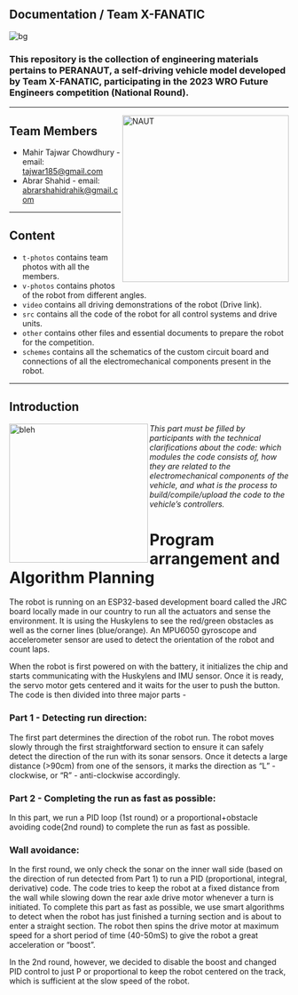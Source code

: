 Documentation / Team X-FANATIC
----

![bg](https://github.com/tajwarTX/Team-X-FANATIC/assets/136412241/a765bea4-70ed-4f82-979a-b2137f6febfd)
### This repository is the collection of engineering materials pertains to PERANAUT, a self-driving vehicle model developed by Team X-FANATIC, participating in the 2023 WRO Future Engineers competition (National Round).
----
<img align="right" alt="NAUT" width="300" src="https://github.com/tajwarTX/Team-X-FANATIC/assets/136412241/c826f894-4ba4-4ae7-a872-7e6bfae7c387">

## Team Members

- Mahir Tajwar Chowdhury - email: <tajwar185@gmail.com>
- Abrar Shahid - email: <abrarshahidrahik@gmail.com>

----

## Content

* `t-photos` contains team photos with all the members.
* `v-photos` contains photos of the robot from different angles.
* `video` contains all driving demonstrations of the robot (Drive link).
* `src` contains all the code of the robot for all control systems and drive units.
* `other` contains other files and essential documents to prepare the robot for the competition.
* `schemes` contains all the schematics of the custom circuit board and connections of all the electromechanical components present in the robot.

----
  ## Introduction

<img align="left" alt="bleh" width="250" src="https://github.com/tajwarTX/Team-X-FANATIC/assets/136412241/c2fe084c-ac93-4350-91d2-58cf4e58633e">

  _This part must be filled by participants with the technical clarifications about the code: which modules the code consists of, how they are related to the electromechanical 
   components of the vehicle, and what is the process to build/compile/upload the code to the vehicle’s controllers._




  # Program arrangement and Algorithm Planning

  The robot is running on an ESP32-based development board called the JRC board locally made in our country to run all the actuators and sense the environment. It is using the Huskylens 
  to see the red/green obstacles as well as the corner lines (blue/orange). An MPU6050 gyroscope and accelerometer sensor are used to detect the orientation of the robot and count laps.

  When the robot is first powered on with the battery, it initializes the chip and starts communicating with the Huskylens and IMU sensor. Once it is ready, the servo motor gets 
  centered and it waits for the user to push the button. The code is then divided into three major parts - 

### Part 1 - Detecting run direction:

The first part determines the direction of the robot run. The robot moves slowly through the first straightforward section to ensure it can safely detect the direction of the run with its sonar sensors. Once it detects a large distance (>90cm) from one of the sensors, it marks the direction as “L” - clockwise, or “R”  - anti-clockwise accordingly.

### Part 2 - Completing the run as fast as possible:

In this part, we run a PID loop (1st round) or a proportional+obstacle avoiding code(2nd round) to complete the run as fast as possible. 

### **Wall avoidance:**

In the first round, we only check the sonar on the inner wall side (based on the direction of run detected from Part 1) to run a PID (proportional, integral, derivative) code. The code tries to keep the robot at a fixed distance from the wall while slowing down the rear axle drive motor whenever a turn is initiated.
To complete this part as fast as possible, we use smart algorithms to detect when the robot has just finished a turning section and is about to enter a straight section. The robot then spins the drive motor at maximum speed for a short period of time (40-50mS) to give the robot a great acceleration or “boost”.

In the 2nd round, however, we decided to disable the boost and changed PID control to just P or proportional to keep the robot centered on the track, which is sufficient at the slow speed of the robot.
